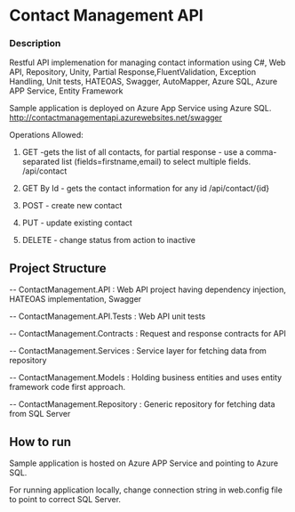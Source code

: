 # Contact Management API

### Description

Restful API implemenation for managing contact information using C#, Web API, Repository, Unity, Partial Response,FluentValidation, Exception Handling, Unit tests, HATEOAS, Swagger, AutoMapper, Azure SQL, Azure APP Service, Entity Framework

Sample application is deployed on Azure App Service using Azure SQL.
http://contactmanagementapi.azurewebsites.net/swagger

Operations Allowed:
1. GET -gets the list of all contacts, for partial response - use a comma-separated list (fields=firstname,email) to select multiple fields.
/api/contact

2. GET By Id - gets the contact information for any id
/api/contact/{id}

3. POST - create new contact

4. PUT - update existing contact

5. DELETE - change status from action to inactive 

## Project Structure

-- ContactManagement.API : Web API project having dependency injection, HATEOAS implementation, Swagger

-- ContactManagement.API.Tests : Web API unit tests

-- ContactManagement.Contracts : Request and response contracts for API

-- ContactManagement.Services : Service layer for fetching data from repository 

-- ContactManagement.Models : Holding business entities and uses entity framework code first approach.

-- ContactManagement.Repository : Generic repository for fetching data from SQL Server

## How to run 

Sample application is hosted on Azure APP Service and pointing to Azure SQL.

For running application locally, change connection string in web.config file to point to correct SQL Server.



